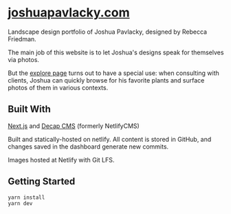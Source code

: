 # [joshuapavlacky.com](https://joshuapavlacky.com/)

Landscape design portfolio of Joshua Pavlacky, designed by Rebecca Friedman.

The main job of this website is to let Joshua's designs speak for themselves via photos.

But the [explore page](https://joshuapavlacky.com/explore) turns out to have a special use: when consulting with clients, Joshua can quickly browse for his favorite plants and surface photos of them in various contexts.

## Built With

[Next.js](https://nextjs.org/) and [Decap CMS](https://decapcms.org/) (formerly NetlifyCMS)

Built and statically-hosted on netlify. All content is stored in GitHub, and changes saved in the dashboard generate new commits.

Images hosted at Netlify with Git LFS.

## Getting Started

```bash
yarn install
yarn dev
```
